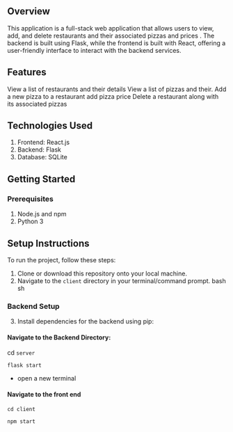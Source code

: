 ## Overview
This application is a full-stack web application that allows users to view, add, and delete restaurants and their associated pizzas and prices . The backend is built using Flask, while the frontend is built with React, offering a user-friendly interface to interact with the backend services.

## Features
View a list of restaurants and their details
View a list of pizzas and their.
Add a new pizza to a restaurant
add pizza price 
Delete a restaurant along with its associated pizzas


## Technologies Used
1. Frontend: React.js
2. Backend: Flask
3. Database: SQLite

## Getting Started
### Prerequisites

1. Node.js and npm
2. Python 3

## Setup Instructions
To run the project, follow these steps:
1. Clone or download this repository onto your local machine.
2. Navigate to the `client` directory in your terminal/command prompt.
bash
sh

### Backend Setup
3. Install dependencies for the backend using pip:


#### Navigate to the Backend Directory:

cd  `server`

`flask start`

- open a new terminal
#### Navigate to the front end

`cd client`

`npm start`
